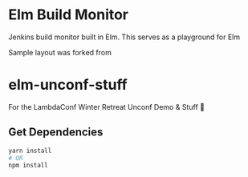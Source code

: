 # Elm Build Monitor
Jenkins build monitor built in Elm. This serves as a playground for Elm

Sample layout was forked from
# elm-unconf-stuff
For the LambdaConf Winter Retreat Unconf Demo &amp; Stuff 🌈

## Get Dependencies
```bash
yarn install
# OR
npm install
```
